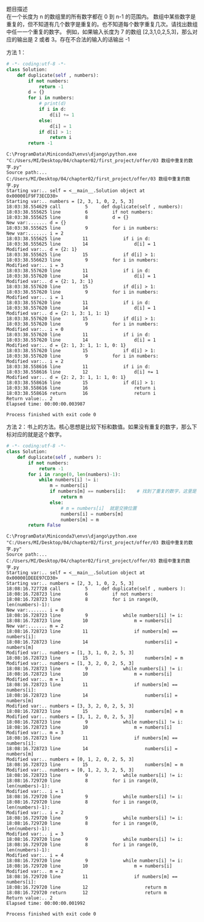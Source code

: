 
题目描述  
在一个长度为 n 的数组里的所有数字都在 0 到 n-1 的范围内。 数组中某些数字是重复的，但不知道有几个数字是重复的。也不知道每个数字重复几次。请找出数组中任一一个重复的数字。 例如，如果输入长度为 7 的数组 \[2,3,1,0,2,5,3]，那么对应的输出是 2 或者 3。存在不合法的输入的话输出 -1  

方法 1：

```python 
# -*- coding:utf-8 -*-
class Solution:
    def duplicate(self , numbers):
        if not numbers:
            return -1 
        d = {} 
        for i in numbers:
            # print(d)
            if i in d:
                d[i] += 1 
            else:
                d[i] = 1 
            if d[i] > 1:
                return i 
        return -1 
```

    C:\ProgramData\Miniconda3\envs\django\python.exe "C:/Users/MI/Desktop/04/chapter02/first_project/offer/03 数组中重复的数字.py"
    Source path:... C:/Users/MI/Desktop/04/chapter02/first_project/offer/03 数组中重复的数字.py
    Starting var:.. self = <__main__.Solution object at 0x000001F9F73ECD30>
    Starting var:.. numbers = [2, 3, 1, 0, 2, 5, 3]
    18:03:38.554629 call         5     def duplicate(self , numbers):
    18:03:38.555625 line         6         if not numbers:
    18:03:38.555625 line         8         d = {}
    New var:....... d = {}
    18:03:38.555625 line         9         for i in numbers:
    New var:....... i = 2
    18:03:38.555625 line        11             if i in d:
    18:03:38.555625 line        14                 d[i] = 1
    Modified var:.. d = {2: 1}
    18:03:38.555625 line        15             if d[i] > 1:
    18:03:38.556623 line         9         for i in numbers:
    Modified var:.. i = 3
    18:03:38.557620 line        11             if i in d:
    18:03:38.557620 line        14                 d[i] = 1
    Modified var:.. d = {2: 1, 3: 1}
    18:03:38.557620 line        15             if d[i] > 1:
    18:03:38.557620 line         9         for i in numbers:
    Modified var:.. i = 1
    18:03:38.557620 line        11             if i in d:
    18:03:38.557620 line        14                 d[i] = 1
    Modified var:.. d = {2: 1, 3: 1, 1: 1}
    18:03:38.557620 line        15             if d[i] > 1:
    18:03:38.557620 line         9         for i in numbers:
    Modified var:.. i = 0
    18:03:38.557620 line        11             if i in d:
    18:03:38.557620 line        14                 d[i] = 1
    Modified var:.. d = {2: 1, 3: 1, 1: 1, 0: 1}
    18:03:38.557620 line        15             if d[i] > 1:
    18:03:38.557620 line         9         for i in numbers:
    Modified var:.. i = 2
    18:03:38.558616 line        11             if i in d:
    18:03:38.558616 line        12                 d[i] += 1
    Modified var:.. d = {2: 2, 3: 1, 1: 1, 0: 1}
    18:03:38.558616 line        15             if d[i] > 1:
    18:03:38.558616 line        16                 return i
    18:03:38.558616 return      16                 return i
    Return value:.. 2
    Elapsed time: 00:00:00.003987

    Process finished with exit code 0



方法 2：书上的方法。核心思想是比较下标和数值。如果没有重复的数字，那么下标对应的就是这个数字。    

```python 
# -*- coding:utf-8 -*-
class Solution:
    def duplicate(self , numbers ):
        if not numbers:
            return -1 
        for i in range(0, len(numbers)-1):
            while numbers[i] != i:
                m = numbers[i] 
                if numbers[m] == numbers[i]:    # 找到了重复的数字，这里是 numbers = [0, 1, 2, 3, 2, 5, 3]，m 是 2，numbers[m] 是 2，i 是 4，numbers[i] 是 2
                    return m 
                else:
                    # m = numbers[i]  就是交换位置  
                    numbers[i] = numbers[m] 
                    numbers[m] = m 
        return False 
```

    C:\ProgramData\Miniconda3\envs\django\python.exe "C:/Users/MI/Desktop/04/chapter02/first_project/offer/03 数组中重复的数字.py"
    Source path:... C:/Users/MI/Desktop/04/chapter02/first_project/offer/03 数组中重复的数字.py
    Starting var:.. self = <__main__.Solution object at 0x000001DEEE97CD30>
    Starting var:.. numbers = [2, 3, 1, 0, 2, 5, 3]
    18:08:16.727728 call         5     def duplicate(self , numbers ):
    18:08:16.728723 line         6         if not numbers:
    18:08:16.728723 line         8         for i in range(0, len(numbers)-1):
    New var:....... i = 0
    18:08:16.728723 line         9             while numbers[i] != i:
    18:08:16.728723 line        10                 m = numbers[i]
    New var:....... m = 2
    18:08:16.728723 line        11                 if numbers[m] == numbers[i]:
    18:08:16.728723 line        14                     numbers[i] = numbers[m]
    Modified var:.. numbers = [1, 3, 1, 0, 2, 5, 3]
    18:08:16.728723 line        15                     numbers[m] = m
    Modified var:.. numbers = [1, 3, 2, 0, 2, 5, 3]
    18:08:16.728723 line         9             while numbers[i] != i:
    18:08:16.728723 line        10                 m = numbers[i]
    Modified var:.. m = 1
    18:08:16.728723 line        11                 if numbers[m] == numbers[i]:
    18:08:16.728723 line        14                     numbers[i] = numbers[m]
    Modified var:.. numbers = [3, 3, 2, 0, 2, 5, 3]
    18:08:16.728723 line        15                     numbers[m] = m
    Modified var:.. numbers = [3, 1, 2, 0, 2, 5, 3]
    18:08:16.728723 line         9             while numbers[i] != i:
    18:08:16.728723 line        10                 m = numbers[i]
    Modified var:.. m = 3
    18:08:16.728723 line        11                 if numbers[m] == numbers[i]:
    18:08:16.728723 line        14                     numbers[i] = numbers[m]
    Modified var:.. numbers = [0, 1, 2, 0, 2, 5, 3]
    18:08:16.728723 line        15                     numbers[m] = m
    Modified var:.. numbers = [0, 1, 2, 3, 2, 5, 3]
    18:08:16.728723 line         9             while numbers[i] != i:
    18:08:16.729720 line         8         for i in range(0, len(numbers)-1):
    Modified var:.. i = 1
    18:08:16.729720 line         9             while numbers[i] != i:
    18:08:16.729720 line         8         for i in range(0, len(numbers)-1):
    Modified var:.. i = 2
    18:08:16.729720 line         9             while numbers[i] != i:
    18:08:16.729720 line         8         for i in range(0, len(numbers)-1):
    Modified var:.. i = 3
    18:08:16.729720 line         9             while numbers[i] != i:
    18:08:16.729720 line         8         for i in range(0, len(numbers)-1):
    Modified var:.. i = 4
    18:08:16.729720 line         9             while numbers[i] != i:
    18:08:16.729720 line        10                 m = numbers[i]
    Modified var:.. m = 2
    18:08:16.729720 line        11                 if numbers[m] == numbers[i]:
    18:08:16.729720 line        12                     return m
    18:08:16.729720 return      12                     return m
    Return value:.. 2
    Elapsed time: 00:00:00.001992

    Process finished with exit code 0

